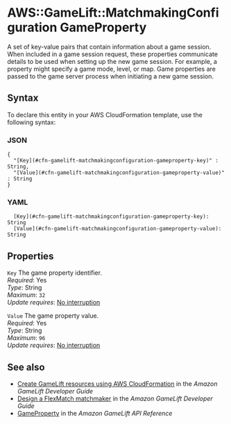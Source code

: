 # AWS::GameLift::MatchmakingConfiguration GameProperty<a name="aws-properties-gamelift-matchmakingconfiguration-gameproperty"></a>

A set of key\-value pairs that contain information about a game session\. When included in a game session request, these properties communicate details to be used when setting up the new game session\. For example, a property might specify a game mode, level, or map\. Game properties are passed to the game server process when initiating a new game session\. 

## Syntax<a name="aws-properties-gamelift-matchmakingconfiguration-gameproperty-syntax"></a>

To declare this entity in your AWS CloudFormation template, use the following syntax:

### JSON<a name="aws-properties-gamelift-matchmakingconfiguration-gameproperty-syntax.json"></a>

```
{
  "[Key](#cfn-gamelift-matchmakingconfiguration-gameproperty-key)" : String,
  "[Value](#cfn-gamelift-matchmakingconfiguration-gameproperty-value)" : String
}
```

### YAML<a name="aws-properties-gamelift-matchmakingconfiguration-gameproperty-syntax.yaml"></a>

```
  [Key](#cfn-gamelift-matchmakingconfiguration-gameproperty-key): String
  [Value](#cfn-gamelift-matchmakingconfiguration-gameproperty-value): String
```

## Properties<a name="aws-properties-gamelift-matchmakingconfiguration-gameproperty-properties"></a>

`Key`  <a name="cfn-gamelift-matchmakingconfiguration-gameproperty-key"></a>
The game property identifier\.  
*Required*: Yes  
*Type*: String  
*Maximum*: `32`  
*Update requires*: [No interruption](https://docs.aws.amazon.com/AWSCloudFormation/latest/UserGuide/using-cfn-updating-stacks-update-behaviors.html#update-no-interrupt)

`Value`  <a name="cfn-gamelift-matchmakingconfiguration-gameproperty-value"></a>
The game property value\.  
*Required*: Yes  
*Type*: String  
*Maximum*: `96`  
*Update requires*: [No interruption](https://docs.aws.amazon.com/AWSCloudFormation/latest/UserGuide/using-cfn-updating-stacks-update-behaviors.html#update-no-interrupt)

## See also<a name="aws-properties-gamelift-matchmakingconfiguration-gameproperty--seealso"></a>
+ [ Create GameLift resources using AWS CloudFormation](https://docs.aws.amazon.com/gamelift/latest/developerguide/resources-cloudformation.html) in the *Amazon GameLift Developer Guide*
+  [Design a FlexMatch matchmaker](https://docs.aws.amazon.com/gamelift/latest/flexmatchguide/match-configuration.html) in the *Amazon GameLift Developer Guide* 
+  [GameProperty](https://docs.aws.amazon.com/gamelift/latest/apireference/API_GameProperty.html) in the *Amazon GameLift API Reference* 

